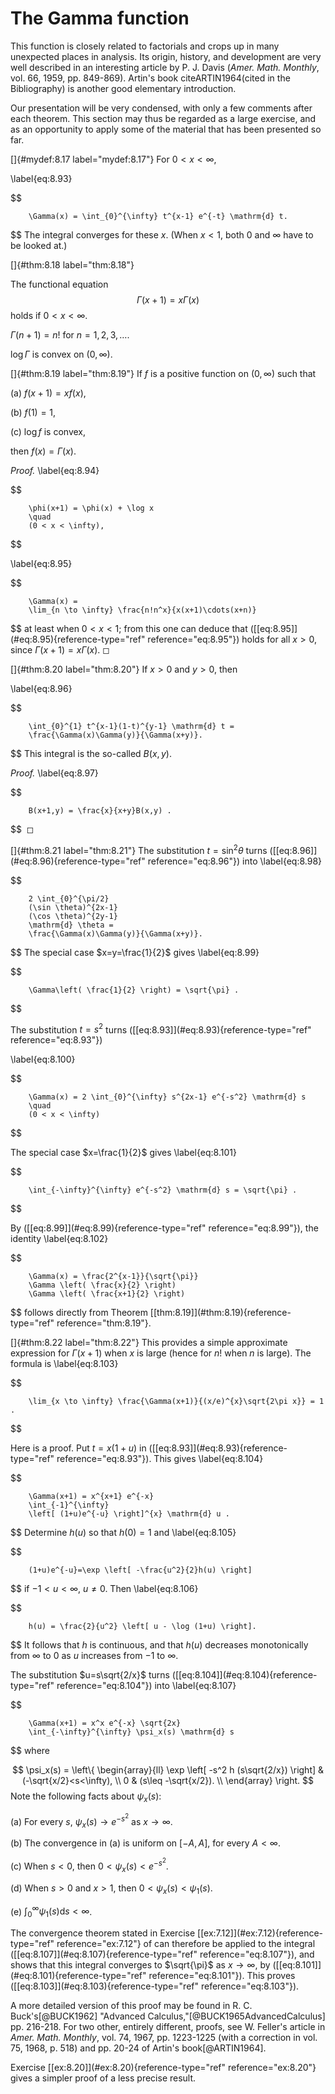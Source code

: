 # The Gamma function

This function is closely related to factorials and crops up in many
unexpected places in analysis. Its origin, history, and development are
very well described in an interesting article by P. J. Davis (*Amer.
Math. Monthly*, vol. 66, 1959, pp. 849-869). Artin's book
citeARTIN1964(cited in the Bibliography) is another good elementary
introduction.

Our presentation will be very condensed, with only a few comments after
each theorem. This section may thus be regarded as a large exercise, and
as an opportunity to apply some of the material that has been presented
so far.

<!-- ::: mydef -->
[]{#mydef:8.17 label="mydef:8.17"} For $0 < x < \infty$,

\label{eq:8.93}

$$

        \Gamma(x) = \int_{0}^{\infty} t^{x-1} e^{-t} \mathrm{d} t.
$$
 The
integral converges for these $x$. (When $x < 1$, both $0$ and $\infty$
have to be looked at.)
<!-- ::: -->

<!-- ::: thm -->
[]{#thm:8.18 label="thm:8.18"}

<!-- ::: asparaenum -->
The functional equation 
$$
\Gamma(x+1) = x\Gamma(x)
$$
 holds if
$0 < x < \infty$.

$\Gamma(n+1)=n!$ for $n=1,2,3,\dots$.

$\log \Gamma$ is convex on $(0,\infty)$.
<!-- ::: -->
<!-- ::: -->

<!-- ::: thm -->
[]{#thm:8.19 label="thm:8.19"} If $f$ is a positive function on
$(0, \infty)$ such that

(a) $f(x+1)=xf(x)$,

(b) $f(1)=1$,

(c) $\log f$ is convex,

then $f(x) = \Gamma(x)$.
<!-- ::: -->

<!-- ::: proof -->
*Proof.* 
\label{eq:8.94}

$$

        \phi(x+1) = \phi(x) + \log x
        \quad
        (0 < x < \infty),
$$



\label{eq:8.95}

$$

        \Gamma(x) =
        \lim_{n \to \infty} \frac{n!n^x}{x(x+1)\cdots(x+n)}
$$
 at least
when $0 < x < 1$; from this one can deduce that
(\[\[eq:8.95\]](#eq:8.95){reference-type="ref" reference="eq:8.95"})
holds for all $x > 0$, since $\Gamma(x+1)=x\Gamma(x)$. ◻
<!-- ::: -->

<!-- ::: thm -->
[]{#thm:8.20 label="thm:8.20"} If $x>0$ and $y>0$, then

\label{eq:8.96}

$$

        \int_{0}^{1} t^{x-1}(1-t)^{y-1} \mathrm{d} t =
        \frac{\Gamma(x)\Gamma(y)}{\Gamma(x+y)}.
$$
 This integral is the
so-called $B(x, y)$.
<!-- ::: -->

<!-- ::: proof -->
*Proof.* 
\label{eq:8.97}

$$

        B(x+1,y) = \frac{x}{x+y}B(x,y) .
$$
 ◻
<!-- ::: -->

<!-- ::: thm -->
[]{#thm:8.21 label="thm:8.21"} The substitution $t = \sin^2 \theta$
turns (\[\[eq:8.96\]](#eq:8.96){reference-type="ref"
reference="eq:8.96"}) into 
\label{eq:8.98}

$$

        2 \int_{0}^{\pi/2}
        (\sin \theta)^{2x-1}
        (\cos \theta)^{2y-1}
        \mathrm{d} \theta =
        \frac{\Gamma(x)\Gamma(y)}{\Gamma(x+y)}.
$$
 The special case
$x=y=\frac{1}{2}$ gives 
\label{eq:8.99}

$$

        \Gamma\left( \frac{1}{2} \right) = \sqrt{\pi} .
$$


The substitution $t=s^2$ turns
(\[\[eq:8.93\]](#eq:8.93){reference-type="ref" reference="eq:8.93"})

\label{eq:8.100}

$$

        \Gamma(x) = 2 \int_{0}^{\infty} s^{2x-1} e^{-s^2} \mathrm{d} s
        \quad
        (0 < x < \infty)
$$


The special case $x=\frac{1}{2}$ gives 
\label{eq:8.101}

$$

        \int_{-\infty}^{\infty} e^{-s^2} \mathrm{d} s = \sqrt{\pi} .
$$


By (\[\[eq:8.99\]](#eq:8.99){reference-type="ref" reference="eq:8.99"}),
the identity 
\label{eq:8.102}

$$

        \Gamma(x) = \frac{2^{x-1}}{\sqrt{\pi}}
        \Gamma \left( \frac{x}{2} \right)
        \Gamma \left( \frac{x+1}{2} \right)
$$
 follows directly from
Theorem \[\[thm:8.19\]](#thm:8.19){reference-type="ref"
reference="thm:8.19"}.
<!-- ::: -->

<!-- ::: thm -->
[]{#thm:8.22 label="thm:8.22"} This provides a simple approximate
expression for $\Gamma(x + 1)$ when $x$ is large (hence for $n!$ when
$n$ is large). The formula is 
\label{eq:8.103}

$$

        \lim_{x \to \infty} \frac{\Gamma(x+1)}{(x/e)^{x}\sqrt{2\pi x}} = 1 .
$$

Here is a proof. Put $t=x(1+u)$ in
(\[\[eq:8.93\]](#eq:8.93){reference-type="ref" reference="eq:8.93"}).
This gives 
\label{eq:8.104}

$$

        \Gamma(x+1) = x^{x+1} e^{-x}
        \int_{-1}^{\infty}
        \left[ (1+u)e^{-u} \right]^{x} \mathrm{d} u .
$$
 Determine $h(u)$ so that
$h(0)=1$ and 
\label{eq:8.105}

$$

        (1+u)e^{-u}=\exp \left[ -\frac{u^2}{2}h(u) \right]
$$
 if
$-1<u<\infty$, $u \neq 0$. Then 
\label{eq:8.106}

$$

        h(u) = \frac{2}{u^2} \left[ u - \log (1+u) \right].
$$
 It follows
that $h$ is continuous, and that $h(u)$ decreases monotonically from
$\infty$ to $0$ as $u$ increases from $-1$ to $\infty$.

The substitution $u=s\sqrt{2/x}$ turns
(\[\[eq:8.104\]](#eq:8.104){reference-type="ref" reference="eq:8.104"})
into 
\label{eq:8.107}

$$

        \Gamma(x+1) = x^x e^{-x} \sqrt{2x}
        \int_{-\infty}^{\infty} \psi_x(s) \mathrm{d} s
$$
 where

$$
\psi_x(s) = \left\{
        \begin{array}{ll}
            \exp \left[ -s^2 h (s\sqrt{2/x}) \right] & (-\sqrt{x/2}<s<\infty), \\
            0                                        & (s\leq -\sqrt{x/2}).    \\
        \end{array}
        \right.
$$
 Note the following facts about $\psi_x(s)$:

(a) For every $s$, $\psi_x(s)\rightarrow e^{-s^2}$ as
    $x \rightarrow \infty$.

(b) The convergence in (a) is uniform on $[-A,A]$, for every $A<\infty$.

(c) When $s<0$, then $0<\psi_x(s)<e^{-s^2}$.

(d) When $s>0$ and $x>1$, then $0<\psi_x(s)<\psi_1(s)$.

(e) $\int_{0}^{\infty}\psi_1(s)\mathrm{d} s<\infty$.
<!-- ::: -->

The convergence theorem stated in Exercise
\[\[ex:7.12\]](#ex:7.12){reference-type="ref" reference="ex:7.12"} of can
therefore be applied to the integral
(\[\[eq:8.107\]](#eq:8.107){reference-type="ref" reference="eq:8.107"}),
and shows that this integral converges to $\sqrt{\pi}$ as
$x \rightarrow \infty$, by
(\[\[eq:8.101\]](#eq:8.101){reference-type="ref" reference="eq:8.101"}).
This proves (\[\[eq:8.103\]](#eq:8.103){reference-type="ref"
reference="eq:8.103"}).

A more detailed version of this proof may be found in R. C.
Buck's[@BUCK1962] "Advanced Calculus,"[@BUCK1965AdvancedCalculus] pp.
216-218. For two other, entirely different, proofs, see W. Feller's
article in *Amer. Math. Monthly*, vol. 74, 1967, pp. 1223-1225 (with a
correction in vol. 75, 1968, p. 518) and pp. 20-24 of Artin's
book[@ARTIN1964].

Exercise \[\[ex:8.20\]](#ex:8.20){reference-type="ref"
reference="ex:8.20"} gives a simpler proof of a less precise result.
